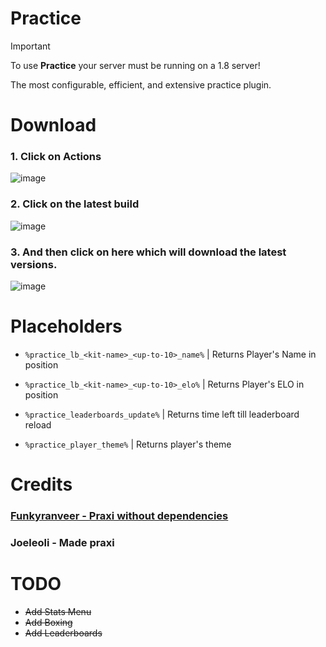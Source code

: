 # Practice
> [!IMPORTANT]
> To use **Practice** your server must be running on a 1.8 server!

The most configurable, efficient, and extensive practice plugin.

# Download
### 1. Click on **Actions**
![image](https://github.com/Devlrxxh/practice/assets/125221056/8ad915ae-8dbd-4a70-9142-9eb2c04799b5)
### 2. Click on the latest build 
![image](https://github.com/Devlrxxh/practice/assets/125221056/807e1768-6cfc-4f7f-b780-f093b98ad7c2)
### 3. And then click on here which will download the latest versions.
![image](https://github.com/Devlrxxh/practice/assets/125221056/054966cd-1603-4e9e-9bc2-800e9538849d) 

# Placeholders
 - ``%practice_lb_<kit-name>_<up-to-10>_name%`` | Returns Player's Name in position

 - ``%practice_lb_<kit-name>_<up-to-10>_elo%`` | Returns Player's ELO in position

 -  ``%practice_leaderboards_update%`` |  Returns time left till leaderboard reload

 -  ``%practice_player_theme%`` |  Returns player's theme

# Credits
### [Funkyranveer - Praxi without dependencies](https://github.com/funkyranveer/praxi-nodependents)
### Joeleoli - Made praxi

# TODO
 - ~~Add Stats Menu~~
 - ~~Add Boxing~~
- ~~Add Leaderboards~~
